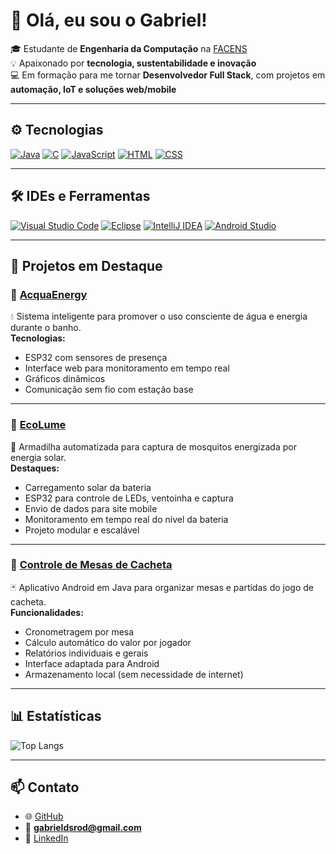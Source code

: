 # 👋 Olá, eu sou o Gabriel!

🎓 Estudante de **Engenharia da Computação** na [FACENS](https://facens.br)  
💡 Apaixonado por **tecnologia, sustentabilidade e inovação**  
💻 Em formação para me tornar **Desenvolvedor Full Stack**, com projetos em **automação, IoT e soluções web/mobile**

---

## ⚙️ Tecnologias

[![Java](https://img.shields.io/badge/Java-%23ED8B00.svg?logo=openjdk&logoColor=white)](#)
[![C](https://img.shields.io/badge/C-00599C?logo=c&logoColor=white)](#)
[![JavaScript](https://img.shields.io/badge/JavaScript-F7DF1E?logo=javascript&logoColor=000)](#)
[![HTML](https://img.shields.io/badge/HTML-%23E34F26.svg?logo=html5&logoColor=white)](#)
[![CSS](https://img.shields.io/badge/CSS-1572B6?logo=css3&logoColor=fff)](#)

---

## 🛠️ IDEs e Ferramentas

[![Visual Studio Code](https://custom-icon-badges.demolab.com/badge/Visual%20Studio%20Code-0078d7.svg?logo=vsc&logoColor=white)](#)
[![Eclipse](https://img.shields.io/badge/Eclipse-FE7A16.svg?logo=eclipse&logoColor=white)](#)
[![IntelliJ IDEA](https://img.shields.io/badge/IntelliJ%20IDEA-000000.svg?logo=intellij-idea&logoColor=white)](#)
[![Android Studio](https://img.shields.io/badge/Android%20Studio-3DDC84.svg?logo=android-studio&logoColor=white)](#)

---

## 🚀 Projetos em Destaque

### 🔹 [AcquaEnergy](https://github.com/Gabrieldsrod/acqua-energy)  
💧 Sistema inteligente para promover o uso consciente de água e energia durante o banho.  
**Tecnologias:**
- ESP32 com sensores de presença  
- Interface web para monitoramento em tempo real  
- Gráficos dinâmicos  
- Comunicação sem fio com estação base  

---

### 🔹 [EcoLume](https://github.com/Gabrieldsrod/EcoLume)  
🌱 Armadilha automatizada para captura de mosquitos energizada por energia solar.  
**Destaques:**
- Carregamento solar da bateria  
- ESP32 para controle de LEDs, ventoinha e captura  
- Envio de dados para site mobile  
- Monitoramento em tempo real do nível da bateria  
- Projeto modular e escalável  

---

### 🔹 [Controle de Mesas de Cacheta](https://github.com/Gabrieldsrod/controle-cacheta)  
🃏 Aplicativo Android em Java para organizar mesas e partidas do jogo de cacheta.  
**Funcionalidades:**
- Cronometragem por mesa  
- Cálculo automático do valor por jogador  
- Relatórios individuais e gerais  
- Interface adaptada para Android  
- Armazenamento local (sem necessidade de internet)  

---

## 📊 Estatísticas

![Top Langs](https://github-readme-stats.vercel.app/api/top-langs/?username=GabrieldsRod&layout=compact&theme=github_dark)

---

## 📫 Contato

- 🌐 [GitHub](https://github.com/Gabrieldsrod)  
- 📧 **gabrieldsrod@gmail.com**  
- 💼 [LinkedIn](https://www.linkedin.com/in/gabrieldsrod/)
